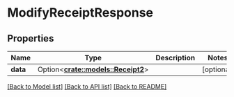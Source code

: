 # ModifyReceiptResponse

## Properties

Name | Type | Description | Notes
------------ | ------------- | ------------- | -------------
**data** | Option<[**crate::models::Receipt2**](Receipt_2.md)> |  | [optional]

[[Back to Model list]](../README.md#documentation-for-models) [[Back to API list]](../README.md#documentation-for-api-endpoints) [[Back to README]](../README.md)


